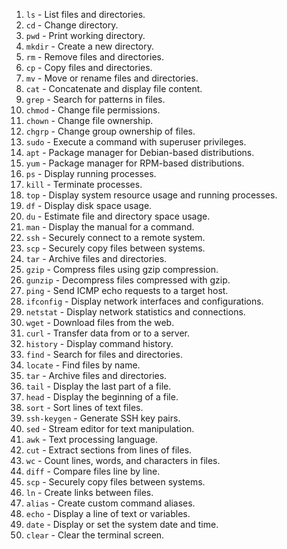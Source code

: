 1. `ls` - List files and directories.
2. `cd` - Change directory.
3. `pwd` - Print working directory.
4. `mkdir` - Create a new directory.
5. `rm` - Remove files and directories.
6. `cp` - Copy files and directories.
7. `mv` - Move or rename files and directories.
8. `cat` - Concatenate and display file content.
9. `grep` - Search for patterns in files.
10. `chmod` - Change file permissions.
11. `chown` - Change file ownership.
12. `chgrp` - Change group ownership of files.
13. `sudo` - Execute a command with superuser privileges.
14. `apt` - Package manager for Debian-based distributions.
15. `yum` - Package manager for RPM-based distributions.
16. `ps` - Display running processes.
17. `kill` - Terminate processes.
18. `top` - Display system resource usage and running processes.
19. `df` - Display disk space usage.
20. `du` - Estimate file and directory space usage.
21. `man` - Display the manual for a command.
22. `ssh` - Securely connect to a remote system.
23. `scp` - Securely copy files between systems.
24. `tar` - Archive files and directories.
25. `gzip` - Compress files using gzip compression.
26. `gunzip` - Decompress files compressed with gzip.
27. `ping` - Send ICMP echo requests to a target host.
28. `ifconfig` - Display network interfaces and configurations.
29. `netstat` - Display network statistics and connections.
30. `wget` - Download files from the web.
31. `curl` - Transfer data from or to a server.
32. `history` - Display command history.
33. `find` - Search for files and directories.
34. `locate` - Find files by name.
35. `tar` - Archive files and directories.
36. `tail` - Display the last part of a file.
37. `head` - Display the beginning of a file.
38. `sort` - Sort lines of text files.
39. `ssh-keygen` - Generate SSH key pairs.
40. `sed` - Stream editor for text manipulation.
41. `awk` - Text processing language.
42. `cut` - Extract sections from lines of files.
43. `wc` - Count lines, words, and characters in files.
44. `diff` - Compare files line by line.
45. `scp` - Securely copy files between systems.
46. `ln` - Create links between files.
47. `alias` - Create custom command aliases.
48. `echo` - Display a line of text or variables.
49. `date` - Display or set the system date and time.
50. `clear` - Clear the terminal screen.

